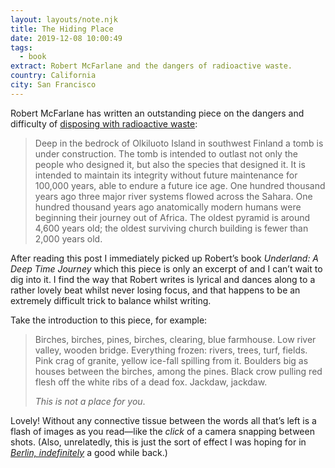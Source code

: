 ```yaml
---
layout: layouts/note.njk
title: The Hiding Place
date: 2019-12-08 10:00:49
tags:
  - book
extract: Robert McFarlane and the dangers of radioactive waste.
country: California
city: San Francisco
---
```


Robert McFarlane has written an outstanding piece on the dangers and difficulty of [disposing with radioactive waste](https://psmag.com/ideas/the-hiding-place-inside-the-worlds-first-long-term-storage-facility-for-highly-radioactive-nuclear-waste):

> Deep in the bedrock of Olkiluoto Island in southwest Finland a tomb is under construction. The tomb is intended to outlast not only the people who designed it, but also the species that designed it. It is intended to maintain its integrity without future maintenance for 100,000 years, able to endure a future ice age. One hundred thousand years ago three major river systems flowed across the Sahara. One hundred thousand years ago anatomically modern humans were beginning their journey out of Africa. The oldest pyramid is around 4,600 years old; the oldest surviving church building is fewer than 2,000 years old.

After reading this post I immediately picked up Robert’s book _Underland: A Deep Time Journey_ which this piece is only an excerpt of and I can’t wait to dig into it. I find the way that Robert writes is lyrical and dances along to a rather lovely beat whilst never losing focus, and that happens to be an extremely difficult trick to balance whilst writing.

Take the introduction to this piece, for example:

> Birches, birches, pines, birches, clearing, blue farmhouse. Low river valley, wooden bridge. Everything frozen: rivers, trees, turf, fields. Pink crag of granite, yellow ice-fall spilling from it. Boulders big as houses between the birches, among the pines. Black crow pulling red flesh off the white ribs of a dead fox. Jackdaw, jackdaw.
>
> _This is not a place for you_.

Lovely! Without any connective tissue between the words all that’s left is a flash of images as you read—like the _click_ of a camera snapping between shots. (Also, unrelatedly, this is just the sort of effect I was hoping for in _[Berlin, indefinitely](https://www.robinrendle.com/notes/berlin-indefinitely)_ a good while back.)
